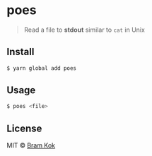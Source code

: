 # poes

> Read a file to **stdout** similar to `cat` in Unix

## Install

```sh
$ yarn global add poes
```

## Usage

```sh
$ poes <file>
```

## License

MIT © [Bram Kok](https://github.com/bramkok)
